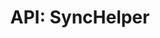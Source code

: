 ---
comment: "/**\n * The helper class for all synchronisation services\n *\n * @memberof HashBrown.Server.Helpers\n */"
meta:
    range:
        - 181
        - 12461
    filename: SyncHelper.js
    lineno: 10
    columnno: 0
    path: /home/mrzapp/Development/Web/hashbrown-cms/src/Server/Helpers
    code:
        id: astnode100071923
        name: SyncHelper
        type: ClassDeclaration
        paramnames: []
classdesc: 'The helper class for all synchronisation services'
memberof: HashBrown.Server.Helpers
name: SyncHelper
longname: HashBrown.Server.Helpers.SyncHelper
kind: class
scope: static
methods:
    -
        comment: "/**\n     * Gets a new token\n     *\n     * @param {String} project\n     * @param {String} username\n     * @param {String} password\n     *\n     * @returns {Promise} New token\n     */"
        meta:
            range:
                - 389
                - 1351
            filename: SyncHelper.js
            lineno: 20
            columnno: 4
            path: /home/mrzapp/Development/Web/hashbrown-cms/src/Server/Helpers
            code:
                id: astnode100071926
                name: SyncHelper.renewToken
                type: MethodDefinition
                paramnames:
                    - project
                    - username
                    - password
            vars:
                "": null
        description: 'Gets a new token'
        params:
            -
                type:
                    names:
                        - String
                name: project
            -
                type:
                    names:
                        - String
                name: username
            -
                type:
                    names:
                        - String
                name: password
        returns:
            -
                type:
                    names:
                        - Promise
                description: 'New token'
        name: renewToken
        longname: HashBrown.Server.Helpers.SyncHelper.renewToken
        kind: function
        memberof: HashBrown.Server.Helpers.SyncHelper
        scope: static
    -
        comment: "/**\n     * Validates the sync settings\n     *\n     * @param {Object} settings\n     * @param {Boolean} justUrl\n     *\n     * @returns {Boolean} Whether the settings are valid\n     */"
        meta:
            range:
                - 1546
                - 1959
            filename: SyncHelper.js
            lineno: 55
            columnno: 4
            path: /home/mrzapp/Development/Web/hashbrown-cms/src/Server/Helpers
            code:
                id: astnode100072036
                name: SyncHelper.validateSettings
                type: MethodDefinition
                paramnames:
                    - settings
                    - justUrl
            vars:
                "": null
        description: 'Validates the sync settings'
        params:
            -
                type:
                    names:
                        - Object
                name: settings
            -
                type:
                    names:
                        - Boolean
                name: justUrl
        returns:
            -
                type:
                    names:
                        - Boolean
                description: 'Whether the settings are valid'
        name: validateSettings
        longname: HashBrown.Server.Helpers.SyncHelper.validateSettings
        kind: function
        memberof: HashBrown.Server.Helpers.SyncHelper
        scope: static
    -
        comment: "/**\n     * Get resource item\n     *\n     * @param {String} project\n     * @param {String} environment\n     * @param {String} remoteResourceName\n     * @param {String} remoteItemName\n     *\n     * @returns {Promise} Resource\n     */"
        meta:
            range:
                - 2201
                - 4424
            filename: SyncHelper.js
            lineno: 79
            columnno: 4
            path: /home/mrzapp/Development/Web/hashbrown-cms/src/Server/Helpers
            code:
                id: astnode100072099
                name: SyncHelper.getResourceItem
                type: MethodDefinition
                paramnames:
                    - project
                    - environment
                    - remoteResourceName
                    - remoteItemName
            vars:
                "": null
        description: 'Get resource item'
        params:
            -
                type:
                    names:
                        - String
                name: project
            -
                type:
                    names:
                        - String
                name: environment
            -
                type:
                    names:
                        - String
                name: remoteResourceName
            -
                type:
                    names:
                        - String
                name: remoteItemName
        returns:
            -
                type:
                    names:
                        - Promise
                description: Resource
        name: getResourceItem
        longname: HashBrown.Server.Helpers.SyncHelper.getResourceItem
        kind: function
        memberof: HashBrown.Server.Helpers.SyncHelper
        scope: static
    -
        comment: "/**\n     * Set resource item\n     *\n     * @param {String} project\n     * @param {String} environment\n     * @param {String} remoteResourceName\n     * @param {String} remoteItemName\n     * @param {Object} remoteItemData\n     *\n     * @returns {Promise} Whether setting was successful\n     */"
        meta:
            range:
                - 4726
                - 6497
            filename: SyncHelper.js
            lineno: 145
            columnno: 4
            path: /home/mrzapp/Development/Web/hashbrown-cms/src/Server/Helpers
            code:
                id: astnode100072338
                name: SyncHelper.setResourceItem
                type: MethodDefinition
                paramnames:
                    - project
                    - environment
                    - remoteResourceName
                    - remoteItemName
                    - remoteItemData
            vars:
                "": null
        description: 'Set resource item'
        params:
            -
                type:
                    names:
                        - String
                name: project
            -
                type:
                    names:
                        - String
                name: environment
            -
                type:
                    names:
                        - String
                name: remoteResourceName
            -
                type:
                    names:
                        - String
                name: remoteItemName
            -
                type:
                    names:
                        - Object
                name: remoteItemData
        returns:
            -
                type:
                    names:
                        - Promise
                description: 'Whether setting was successful'
        name: setResourceItem
        longname: HashBrown.Server.Helpers.SyncHelper.setResourceItem
        kind: function
        memberof: HashBrown.Server.Helpers.SyncHelper
        scope: static
    -
        comment: "/**\n     * Get resource\n     *\n     * @param {String} project\n     * @param {String} environment\n     * @param {String} remoteResourceName\n     * @param {Object} params\n     *\n     * @returns {Promise} Resource\n     */"
        meta:
            range:
                - 6726
                - 8457
            filename: SyncHelper.js
            lineno: 197
            columnno: 4
            path: /home/mrzapp/Development/Web/hashbrown-cms/src/Server/Helpers
            code:
                id: astnode100072505
                name: SyncHelper.getResource
                type: MethodDefinition
                paramnames:
                    - project
                    - environment
                    - remoteResourceName
                    - params
            vars:
                "": null
        description: 'Get resource'
        params:
            -
                type:
                    names:
                        - String
                name: project
            -
                type:
                    names:
                        - String
                name: environment
            -
                type:
                    names:
                        - String
                name: remoteResourceName
            -
                type:
                    names:
                        - Object
                name: params
        returns:
            -
                type:
                    names:
                        - Promise
                description: Resource
        name: getResource
        longname: HashBrown.Server.Helpers.SyncHelper.getResource
        kind: function
        memberof: HashBrown.Server.Helpers.SyncHelper
        scope: static
    -
        comment: "/**\n     * Merges a resource with a synced one\n     *\n     * @param {String} project\n     * @param {String} environment\n     * @param {String} remoteResourceName\n     * @param {Array} localResource\n     * @param {Object} params\n     *\n     * @return {Promise} Merged resource\n     */"
        meta:
            range:
                - 8751
                - 12459
            filename: SyncHelper.js
            lineno: 249
            columnno: 4
            path: /home/mrzapp/Development/Web/hashbrown-cms/src/Server/Helpers
            code:
                id: astnode100072698
                name: SyncHelper.mergeResource
                type: MethodDefinition
                paramnames:
                    - project
                    - environment
                    - remoteResourceName
                    - localResource
                    - params
            vars:
                "": null
        description: 'Merges a resource with a synced one'
        params:
            -
                type:
                    names:
                        - String
                name: project
            -
                type:
                    names:
                        - String
                name: environment
            -
                type:
                    names:
                        - String
                name: remoteResourceName
            -
                type:
                    names:
                        - Array
                name: localResource
            -
                type:
                    names:
                        - Object
                name: params
        returns:
            -
                type:
                    names:
                        - Promise
                description: 'Merged resource'
        name: mergeResource
        longname: HashBrown.Server.Helpers.SyncHelper.mergeResource
        kind: function
        memberof: HashBrown.Server.Helpers.SyncHelper
        scope: static
shortname: SyncHelper
layout: docPage
permalink: /docs/hashbrown/server/helpers/synchelper/
title: 'API: SyncHelper'
description: 'The helper class for all synchronisation services'

---